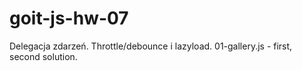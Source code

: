 # goit-js-hw-07
Delegacja zdarzeń. Throttle/debounce i lazyload.
01-gallery.js - first, second solution.
